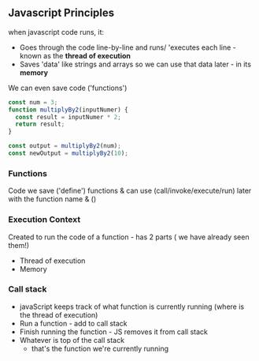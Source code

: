## Javascript Principles

when javascript code runs, it:

- Goes through the code line-by-line and runs/ 'executes each line - known as the **thread of execution**
- Saves 'data' like strings and arrays so we can use that data later - in its **memory**

We can even save code ('functions')

```javascript
const num = 3;
function multiplyBy2(inputNumer) {
  const result = inputNumer * 2;
  return result;
}

const output = multiplyBy2(num);
const newOutput = multiplyBy2(10);
```

### Functions

Code we save ('define') functions & can use (call/invoke/execute/run)
later with the function name & ()

### Execution Context

Created to run the code of a function - has 2 parts ( we have already seen them!)

- Thread of execution
- Memory

### Call stack

- javaScript keeps track of what function is currently running
  (where is the thread of execution)
- Run a function - add to call stack
- Finish running the function - JS removes it from call stack
- Whatever is top of the call stack
  - that's the function we're currently running
